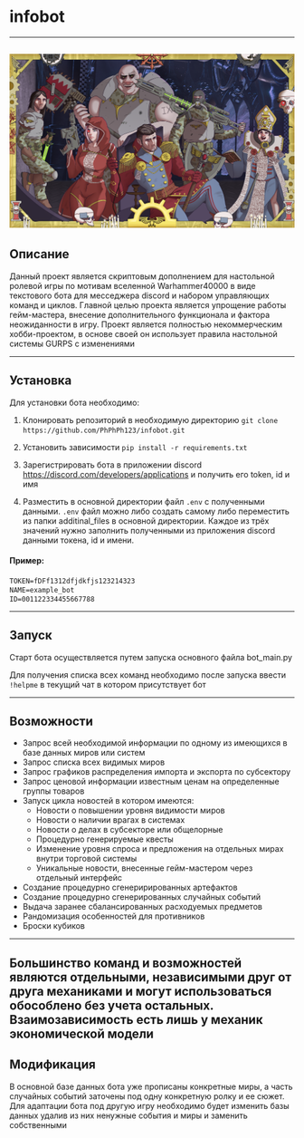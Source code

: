 # infobot
_____
![alt None](/static_files/image/README_main_image.png)
------
## Описание
Данный проект является скриптовым дополнением для настольной ролевой игры
по мотивам вселенной Warhammer40000 в виде текстового бота для месседжера
discord и набором управляющих команд и циклов. Главной целью проекта является упрощение
работы гейм-мастера, внесение дополнительного функционала и фактора неожиданности
в игру. Проект является полностью некоммерческим хобби-проектом, в основе своей он использует
правила настольной системы GURPS с изменениями
_______
## Установка
Для установки бота необходимо:
1. Клонировать репозиторий в необходимую директорию 
`git clone https://github.com/PhPhPh123/infobot.git`

2. Установить зависимости `pip install -r requirements.txt`
3. Зарегистрировать бота в приложении discord https://discord.com/developers/applications и получить его token, id и имя
4. Разместить в основной директории файл `.env` с полученными данными. `.env` файл можно либо создать самому либо переместить
из папки additinal_files в основной директории. Каждое из трёх значений нужно заполнить полученными из приложения discord данными токена, id
и имени.
#### Пример: 
```
TOKEN=fDFf1312dfjdkfjs123214323
NAME=example_bot
ID=001122334455667788
```
-----------
## Запуск
Старт бота осуществляется путем запуска основного файла bot_main.py

Для получения списка всех команд необходимо после запуска ввести `!helpme` в текущий чат
в котором присутствует бот

------------
## Возможности
* Запрос всей необходимой информации по одному из имеющихся в базе данных миров или систем
* Запрос списка всех видимых миров
* Запрос графиков распределения импорта и экспорта по субсектору
* Запрос ценовой информации известным ценам на определенные группы товаров
* Запуск цикла новостей в котором имеются:
  * Новости о повышении уровня видимости миров
  * Новости о наличии врагах в системах
  * Новости о делах в субсекторе или общелорные
  * Процедурно генерируемые квесты
  * Изменение уровня спроса и предложения на отдельных мирах внутри торговой системы
  * Уникальные новости, внесенные гейм-мастером через отдельный интерфейс
* Создание процедурно сгенерирированных артефактов
* Создание процедурно сгенерированных случайных событий
* Выдача заранее сбалансированных расходуемых предметов
* Рандомизация особенностей для противников
* Броски кубиков
-----------------
Большинство команд и возможностей являются отдельными, независимыми друг от друга механиками
и могут использоваться обособлено без учета остальных. Взаимозависимость есть лишь у механик экономической
модели
--------------
## Модификация
В основной базе данных бота уже прописаны конкретные миры, а часть случайных
событий заточены под одну конкретную ролку и ее сюжет. Для адаптации бота под
другую игру необходимо будет изменить базы данных удалив из них ненужные события и миры 
и заменить собственными


